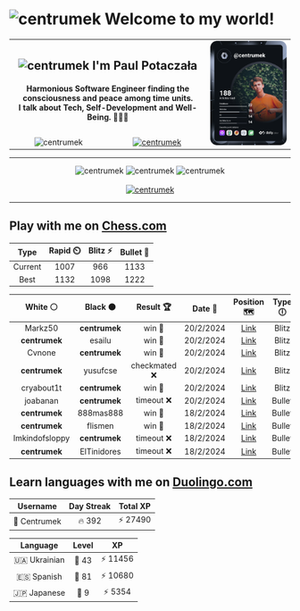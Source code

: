 <h1>
  <img
    src="https://emojis.slackmojis.com/emojis/images/1531849430/4246/blob-sunglasses.gif"
    width="30"
    alt="centrumek"
  />
  Welcome to my world!
</h1>

<table>
  <tbody>
    <tr>
      <td align="center" width="70%" colspan="2">
        <h2>
          <img
            src="https://raw.githubusercontent.com/MartinHeinz/MartinHeinz/master/wave.gif"
            width="30px"
            alt="centrumek"
          />
          I'm Paul Potaczała
        </h2>
        <h4>
          Harmonious Software Engineer finding the consciousness and peace among time units.
          <br/>
          I talk about Tech, Self-Development and Well-Being. 🌿🧘🚀
        </h4>
      </td>
      <td width="30%" rowspan="2">
        <a href="https://app.daily.dev/centrumek">
          <img
            src="./devcard.svg"
            alt="centrumek"
          />
        </a>
      </td>
    </tr>
    <tr align="center">
      <td>
        <img
          src="https://komarev.com/ghpvc/?username=centrumek&label=visitors&color=0e75b6&style=flat"
          alt="centrumek"
        >
      </td>
      <td>
        <a href="https://stackoverflow.com/users/14496012/centrumek">
          <img
            src="https://stackoverflow.com/users/flair/14496012.png?theme=dark"
            alt="centrumek"
          >
        </a>
      </td>
    </tr>
  </tbody>
</table>

---
<div align="center">
  <img 
    src="https://github-readme-stats.vercel.app/api?username=centrumek&show_icons=true&count_private=true&theme=dark&hide_border=true&hide=issues,contribs&bg_color=00000000"
    alt="centrumek"
  />
  <img
    src="https://github-readme-stats.vercel.app/api/top-langs/?username=centrumek&layout=compact&hide_border=true&theme=dark&bg_color=00000000&langs_count=6&exclude_repo=air-statistic-app"
    alt="centrumek"
  />
  <img 
    src="https://github-readme-streak-stats.herokuapp.com?user=centrumek&theme=dark&hide_border=true&background=FFFFFF00"
    alt="centrumek"
  />
  <br/>
  <br/>
  <a href="https://www.buymeacoffee.com/centrumek">
    <img
      src="https://cdn.buymeacoffee.com/buttons/v2/default-orange.png"
      height="50"
      width="210"
      alt="centrumek"
    />
  </a>
</div>

---

## Play with me on [Chess.com](https://www.chess.com/member/centrumek)

<div align="center">
<!--START_SECTION:chessStats-->
<!-- Automatically generated with https://github.com/Balastrong/chess-stats-action -->

| Type | Rapid ⏲️ | Blitz ⚡ | Bullet 🔫 |
|:---:|:---:|:---:|:---:|
| Current | 1007 | 966 | 1133 |
| Best | 1132 | 1098 | 1222 |

| White ⚪ | Black ⚫ | Result 🏆 | Date 📅 | Position 🗺️ | Type 🕕 |
|:---:|:---:|:---:|:---:|:---:|:---:|
| Markz50 | **centrumek** | win 🥇 | 20/2/2024 | <a href="http://www.ee.unb.ca/cgi-bin/tervo/fen.pl?select=rnQ1R1rk/p5q1/8/3p3p/3P2p1/8/5PPP/5RK1 w - -">Link</a> | Blitz |
| **centrumek** | esailu | win 🥇 | 20/2/2024 | <a href="http://www.ee.unb.ca/cgi-bin/tervo/fen.pl?select=8/8/4n1k1/4B1p1/8/6K1/8/5R2 b - -">Link</a> | Blitz |
| Cvnone | **centrumek** | win 🥇 | 20/2/2024 | <a href="http://www.ee.unb.ca/cgi-bin/tervo/fen.pl?select=6K1/1p4P1/1p5Q/1P6/5P2/3k4/2R5/8 w - -">Link</a> | Blitz |
| **centrumek** | yusufcse | checkmated ❌ | 20/2/2024 | <a href="http://www.ee.unb.ca/cgi-bin/tervo/fen.pl?select=4q2K/1q6/8/8/6k1/8/8/5q2 w - -">Link</a> | Blitz |
| cryabout1t | **centrumek** | win 🥇 | 20/2/2024 | <a href="http://www.ee.unb.ca/cgi-bin/tervo/fen.pl?select=8/2p5/p1kqpQ1p/6p1/8/2P4K/PP3P2/6R1 w - -">Link</a> | Blitz |
| joabanan | **centrumek** | timeout ❌ | 20/2/2024 | <a href="http://www.ee.unb.ca/cgi-bin/tervo/fen.pl?select=8/1k6/1P2R3/8/5P2/6P1/6KP/8 b - -">Link</a> | Bullet |
| **centrumek** | 888mas888 | win 🥇 | 18/2/2024 | <a href="http://www.ee.unb.ca/cgi-bin/tervo/fen.pl?select=8/8/2p1k2p/1p2n2n/NK1QP3/1P3r2/P1P2r2/R7 b - -">Link</a> | Bullet |
| **centrumek** | flismen | win 🥇 | 18/2/2024 | <a href="http://www.ee.unb.ca/cgi-bin/tervo/fen.pl?select=8/8/3Nk1pp/5p2/2Q2PP1/6P1/PK6/8 b - -">Link</a> | Bullet |
| Imkindofsloppy | **centrumek** | timeout ❌ | 18/2/2024 | <a href="http://www.ee.unb.ca/cgi-bin/tervo/fen.pl?select=8/pp6/2n5/2P1k3/1P6/8/P2K4/4r3 b - -">Link</a> | Bullet |
| **centrumek** | ElTinidores | timeout ❌ | 18/2/2024 | <a href="http://www.ee.unb.ca/cgi-bin/tervo/fen.pl?select=8/8/pp6/2B1p3/KPq5/P1k5/8/8 w - -">Link</a> | Bullet |

<!--END_SECTION:chessStats-->
</div>

## Learn languages with me on [Duolingo.com](https://www.duolingo.com/profile/Centrumek)

<div align="center">
<!--START_SECTION:duolingoStats-->
<!-- Automatically generated with https://github.com/centrumek/duolingo-readme-stats-->

| Username | Day Streak | Total XP |
|:---:|:---:|:---:|
| 👤 Centrumek | 🔥 392 | ⚡ 27490 |

| Language | Level | XP |
|:---:|:---:|:---:|
| 🇺🇦 Ukrainian | 👑 43 | ⚡ 11456 |
| 🇪🇸 Spanish | 👑 81 | ⚡ 10680 |
| 🇯🇵 Japanese | 👑 9 | ⚡ 5354 |

<!--END_SECTION:duolingoStats-->
</div>
<!--
**centrumek/centrumek** is a ✨ _special_ ✨ repository because its `README.md` (this file) appears on your GitHub profile.

Here are some ideas to get you started:

- 🔭 I’m currently working on ...
- 🌱 I’m currently learning ...
- 👯 I’m looking to collaborate on ...
- 🤔 I’m looking for help with ...
- 💬 Ask me about ...
- 📫 How to reach me: ...
- 😄 Pronouns: ...
- ⚡ Fun fact: ...
-->
